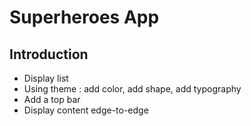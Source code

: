 Superheroes App
==================================

Introduction
------------
- Display list
- Using theme : add color, add shape, add typography
- Add a top bar
- Display content edge-to-edge 





